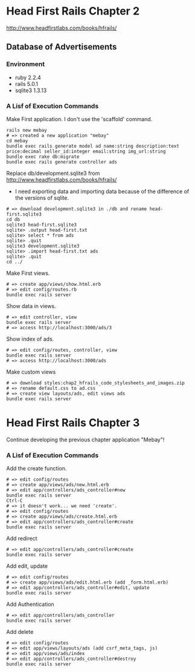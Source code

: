 # Head First Rails Chapter 2
http://www.headfirstlabs.com/books/hfrails/
## Database of Advertisements
### Environment
- ruby 2.2.4
- rails 5.0.1
- sqlite3 1.3.13

### A Lisf of Execution Commands
Make First application.
I don't use the 'scaffold' command.
```
rails new mebay
# => created a new application "mebay"
cd mebay
bundle exec rails generate model ad name:string description:text price:decimal seller_id:integer email:string img_url:string
bundle exec rake db:migrate
bundle exec rails generate controller ads
```

Replace db/development.sqlite3 from http://www.headfirstlabs.com/books/hfrails/
- I need exporting data and importing data because of the difference of the versions of sqlite.

```
# => download development.sqlite3 in ./db and rename head-first.sqlite3
cd db
sqlite3 head-first.sqlite3
sqlite> .output head-first.txt
sqlite> select * from ads
sqlite> .quit
sqlite3 development.sqlite3
sqlite> .import head-first.txt ads
sqlite> .quit
cd ../
```

Make First views.
```
# => create app/views/show.html.erb
# => edit config/routes.rb
bundle exec rails server
```

Show data in views.
```
# => edit controller, view
bundle exec rails server
# => access http://localhost:3000/ads/3
```

Show index of ads.
```
# => edit config/routes, controller, view
bundle exec rails server
# => access http://localhost:3000/ads
```

Make custom views
```
# => download styles:chap2_hfrails_code_stylesheets_and_images.zip
# => rename default.css to ad.css
# => create view layouts/ads, edit views ads
bundle exec rails server
```

# Head First Rails Chapter 3
Continue developing the previous chapter application "Mebay"!

### A Lisf of Execution Commands
Add the create function.
```
# => edit config/routes
# => create app/views/ads/new.html.erb
# => edit app/controllers/ads_controller#new
bundle exec rails server
Ctrl-C
# => it doesn't work... we need 'create'.
# => edit config/routes
# => create app/views/ads/create.html.erb
# => edit app/controllers/ads_controller#create
bundle exec rails server
```

Add redirect
```
# => edit app/controllers/ads_controller#create
bundle exec rails server
```

Add edit, update
```
# => edit config/routes
# => create app/views/ads/edit.html.erb (add _form.html.erb)
# => edit app/controllers/ads_controller#edit, update
bundle exec rails server
```

Add Authentication
```
# => edit app/controllers/ads_controller
bundle exec rails server
```

Add delete
```
# => edit config/routes
# => edit app/views/layouts/ads (add csrf_meta_tags, js)
# => edit app/views/ads/index
# => edit app/controllers/ads_controller#destroy
bundle exec rails server
```
